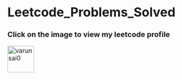 # Leetcode_Problems_Solved

<h3 align="left"> 
Click on the image to view my leetcode profile</h3> 
<p align="center"> 
  
 <a href="https://leetcode.com/varunvaka123/" target="blank"> <img align="center" src="https://github.com/varunsai0/Leetcode_Problems_Solved/blob/main/leetcode-svgrepo-com.svg" alt="varunsai0" height="60" width="60" /> 
  </a> </p>
